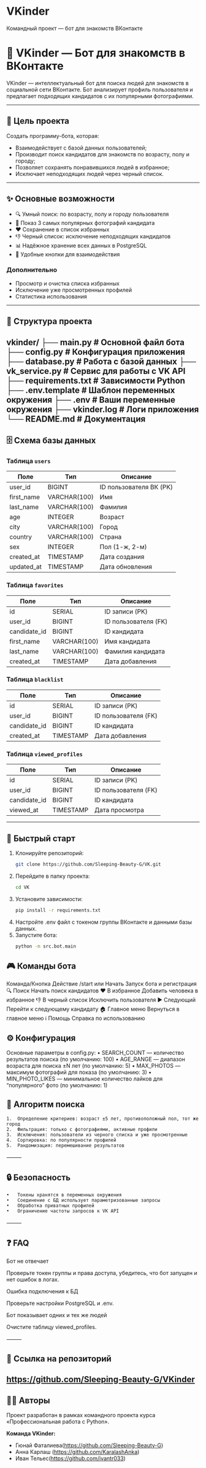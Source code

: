 # VKinder
Командный проект — бот для знакомств ВКонтакте

# 🤖 VKinder — Бот для знакомств в ВКонтакте

VKinder — интеллектуальный бот для поиска людей для знакомств в социальной сети ВКонтакте. Бот анализирует профиль пользователя и предлагает подходящих кандидатов с их популярными фотографиями.

---

## 🎯 Цель проекта

Создать программу-бота, которая:
- Взаимодействует с базой данных пользователей;
- Производит поиск кандидатов для знакомств по возрасту, полу и городу;
- Позволяет сохранять понравившихся людей в избранное;
- Исключает неподходящих людей через черный список.

---

## ✨ Основные возможности

- 🔍 Умный поиск: по возрасту, полу и городу пользователя  
- 📸 Показ 3 самых популярных фотографий кандидата  
- ❤️ Сохранение в список избранных  
- 👎 Черный список: исключение неподходящих кандидатов  
- 📊 Надёжное хранение всех данных в PostgreSQL  
- 🎹 Удобные кнопки для взаимодействия  

### Дополнительно

- Просмотр и очистка списка избранных  
- Исключение уже просмотренных профилей  
- Статистика использования  

---

## 📁 Структура проекта
vkinder/
├── main.py              # Основной файл бота
├── config.py            # Конфигурация приложения
├── database.py          # Работа с базой данных
├── vk_service.py        # Сервис для работы с VK API
├── requirements.txt     # Зависимости Python
├── .env.template        # Шаблон переменных окружения
├── .env                 # Ваши переменные окружения
├── vkinder.log          # Логи приложения
└── README.md            # Документация
---

## 🗄️ Схема базы данных

### Таблица `users`
| Поле       | Тип          | Описание               |
|------------|-------------|-----------------------|
| user_id    | BIGINT      | ID пользователя ВК (PK)|
| first_name | VARCHAR(100)| Имя                    |
| last_name  | VARCHAR(100)| Фамилия                |
| age        | INTEGER     | Возраст                |
| city       | VARCHAR(100)| Город                  |
| country    | VARCHAR(100)| Страна                 |
| sex        | INTEGER     | Пол (1-ж, 2-м)         |
| created_at | TIMESTAMP   | Дата создания          |
| updated_at | TIMESTAMP   | Дата обновления        |

### Таблица `favorites`
| Поле        | Тип          | Описание                  |
|-------------|-------------|---------------------------|
| id          | SERIAL      | ID записи (PK)            |
| user_id     | BIGINT      | ID пользователя (FK)      |
| candidate_id| BIGINT      | ID кандидата              |
| first_name  | VARCHAR(100)| Имя кандидата             |
| last_name   | VARCHAR(100)| Фамилия кандидата         |
| created_at  | TIMESTAMP   | Дата добавления           |

### Таблица `blacklist`
| Поле        | Тип        | Описание                  |
|-------------|-----------|---------------------------|
| id          | SERIAL    | ID записи (PK)            |
| user_id     | BIGINT    | ID пользователя (FK)      |
| candidate_id| BIGINT    | ID кандидата              |
| created_at  | TIMESTAMP | Дата добавления           |

### Таблица `viewed_profiles`
| Поле        | Тип        | Описание                  |
|-------------|-----------|---------------------------|
| id          | SERIAL    | ID записи (PK)            |
| user_id     | BIGINT    | ID пользователя (FK)      |
| candidate_id| BIGINT    | ID кандидата              |
| viewed_at   | TIMESTAMP | Дата просмотра            |

---

## 🚀 Быстрый старт

1. Клонируйте репозиторий:  
   ```bash
   git clone https://github.com/Sleeping-Beauty-G/VK.git
2.	Перейдите в папку проекта:
    ```bash
    cd VK
3. Установите зависимости:
    ```bash
    pip install -r requirements.txt
4. Настройте .env файл с токеном группы ВКонтакте и данными базы данных.
5. Запустите бота:
    ```bash
    python -m src.bot.main

## 🎮 Команды бота
Команда/Кнопка
Действие
/start или Начать
Запуск бота и регистрация
🔍 Поиск
Начать поиск кандидатов
❤️ В избранное
Добавить человека в избранное
👎 В черный список
Исключить пользователя
▶️ Следующий
Перейти к следующему кандидату
🏠 Главное меню
Вернуться в главное меню
ℹ️ Помощь
Справка по использованию
## ⚙️ Конфигурация

Основные параметры в config.py:
	•	SEARCH_COUNT — количество результатов поиска (по умолчанию: 100)
	•	AGE_RANGE — диапазон возраста для поиска ±N лет (по умолчанию: 5)
	•	MAX_PHOTOS — максимум фотографий для показа (по умолчанию: 3)
	•	MIN_PHOTO_LIKES — минимальное количество лайков для “популярного” фото (по умолчанию: 1)
  ## 🔧 Алгоритм поиска
	1.	Определение критериев: возраст ±5 лет, противоположный пол, тот же город
	2.	Фильтрация: только с фотографиями, активные профили
	3.	Исключения: пользователи из черного списка и уже просмотренные
	4.	Сортировка: по популярности профилей
	5.	Рандомизация: перемешивание результатов

⸻

## 🔒 Безопасность
	•	Токены хранятся в переменных окружения
	•	Соединение с БД использует параметризованные запросы
	•	Обработка приватных профилей
	•	Ограничение частоты запросов к VK API

⸻

## ❓ FAQ

Бот не отвечает

Проверьте токен группы и права доступа, убедитесь, что бот запущен и нет ошибок в логах.

Ошибка подключения к БД

Проверьте настройки PostgreSQL и .env.

Бот показывает одних и тех же людей

Очистите таблицу viewed_profiles.

⸻

## 📌 Ссылка на репозиторий

https://github.com/Sleeping-Beauty-G/VKinder
---

## 👨‍💻 Авторы

Проект разработан в рамках командного проекта курса «Профессиональная работа с Python».  

**Команда VKinder:**  
- Гюнай Фаталиева(https://github.com/Sleeping-Beauty-G)
- Анна Карлаш (https://github.com/KaralashAnkа)
- Иван Тельес(https://github.com/ivantr033)



  	



   
